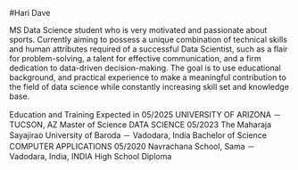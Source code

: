 #Hari Dave

MS Data Science student who is very motivated and passionate about sports. Currently aiming to possess a unique 
combination of technical skills and human attributes required of a successful Data Scientist, such as a flair for 
problem-solving, a talent for effective communication, and a firm dedication to data-driven decision-making. The 
goal is to use educational background, and practical experience to make a meaningful contribution to the field of data 
science while constantly increasing skill set and knowledge base.


Education and Training
Expected in 05/2025 UNIVERSITY OF ARIZONA － TUCSON, AZ
Master of Science DATA SCIENCE
05/2023 The Maharaja Sayajirao University of Baroda － Vadodara, India
Bachelor of Science COMPUTER APPLICATIONS
05/2020 Navrachana School, Sama － Vadodara, India, INDIA
High School Diploma
